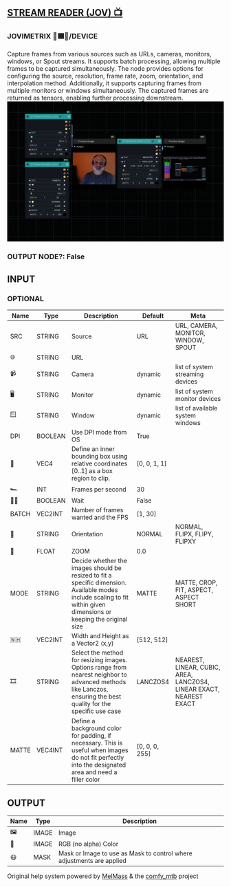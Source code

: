 [STREAM READER (JOV) 📺](https://github.com/Amorano/Jovimetrix-examples/blob/master/node/STREAM%20READER/STREAM%20READER.md)
---------------------------------------------------------------------------------------------------------------------------
### JOVIMETRIX 🔺🟩🔵/DEVICE
  
Capture frames from various sources such as URLs, cameras, monitors, windows, or Spout streams. It supports batch processing, allowing multiple frames to be captured simultaneously. The node provides options for configuring the source, resolution, frame rate, zoom, orientation, and interpolation method. Additionally, it supports capturing frames from multiple monitors or windows simultaneously. The captured frames are returned as tensors, enabling further processing downstream.  
![STREAM READER](https://raw.githubusercontent.com/Amorano/Jovimetrix-examples/master/node/STREAM%20READER/STREAM%20READER.png)
### OUTPUT NODE?: False
INPUT
-----
### OPTIONAL
| Name | Type | Description | Default | Meta |
| --- | --- | --- | --- | --- |
| SRC | STRING | Source | URL | URL, CAMERA, MONITOR, WINDOW, SPOUT |
| 🌐 | STRING | URL |  |  |
| 📹 | STRING | Camera | dynamic | list of system streaming devices |
| 🖥 | STRING | Monitor | dynamic | list of system monitor devices |
| 🪟 | STRING | Window | dynamic | list of available system windows |
| DPI | BOOLEAN | Use DPI mode from OS | True |  |
| 🔲 | VEC4 | Define an inner bounding box using relative coordinates [0..1] as a box region to clip. | [0, 0, 1, 1] |  |
| 🏎️ | INT | Frames per second | 30 |  |
| ✋🏽 | BOOLEAN | Wait | False |  |
| BATCH | VEC2INT | Number of frames wanted and the FPS | [1, 30] |  |
| 🧭 | STRING | Orientation | NORMAL | NORMAL, FLIPX, FLIPY, FLIPXY |
| 🔎 | FLOAT | ZOOM | 0.0 |  |
| MODE | STRING | Decide whether the images should be resized to fit a specific dimension. Available modes include scaling to fit within given dimensions or keeping the original size | MATTE | MATTE, CROP, FIT, ASPECT, ASPECT SHORT |
| 🇼🇭 | VEC2INT | Width and Height as a Vector2 (x,y) | [512, 512] |  |
| 🎞️ | STRING | Select the method for resizing images. Options range from nearest neighbor to advanced methods like Lanczos, ensuring the best quality for the specific use case | LANCZOS4 | NEAREST, LINEAR, CUBIC, AREA, LANCZOS4, LINEAR EXACT, NEAREST EXACT |
| MATTE | VEC4INT | Define a background color for padding, if necessary. This is useful when images do not fit perfectly into the designated area and need a filler color | [0, 0, 0, 255] |  |
OUTPUT
------
| Name | Type | Description |
| --- | --- | --- |
| 🖼️ | IMAGE | Image |
| 🌈 | IMAGE | RGB (no alpha) Color |
| 😷 | MASK | Mask or Image to use as Mask to control where adjustments are applied |
Original help system powered by [MelMass](https://github.com/melMass) & the [comfy\_mtb](https://github.com/melMass/comfy_mtb) project